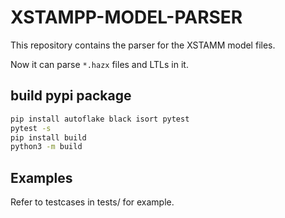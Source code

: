 # XSTAMPP-MODEL-PARSER

This repository contains the parser for the XSTAMM model files.

Now it can parse `*.hazx` files and LTLs in it.

## build pypi package

```cmd
pip install autoflake black isort pytest
pytest -s
pip install build
python3 -m build
```

## Examples

Refer to testcases in tests/ for example.
